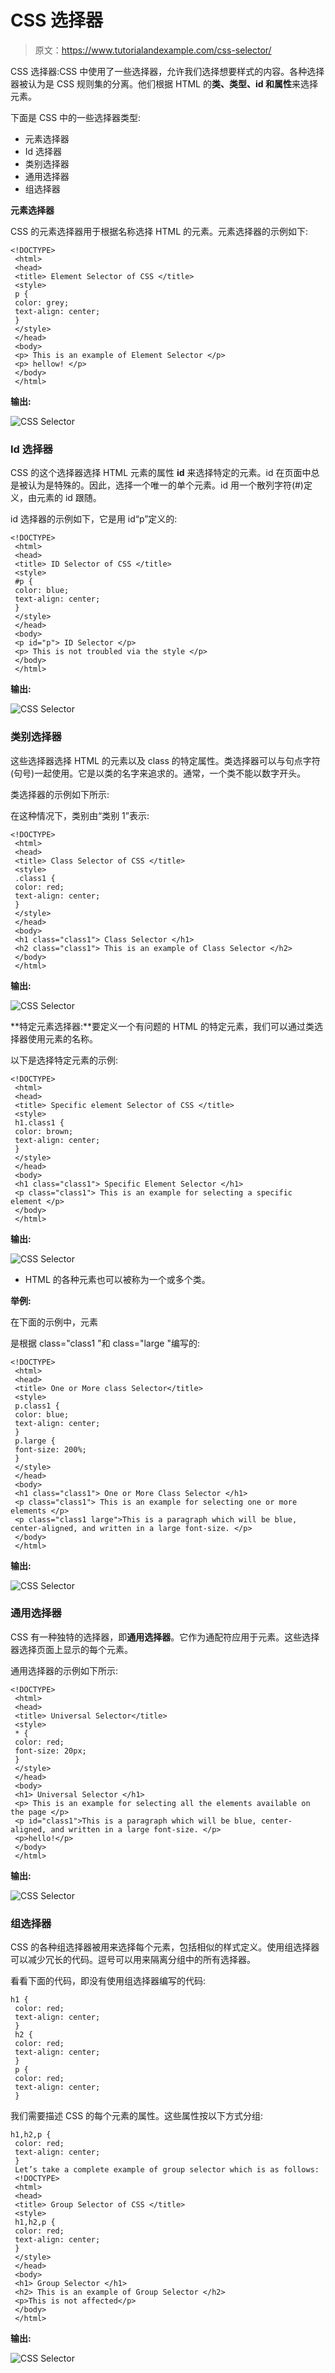 # CSS 选择器

> 原文：<https://www.tutorialandexample.com/css-selector/>

CSS 选择器:CSS 中使用了一些选择器，允许我们选择想要样式的内容。各种选择器被认为是 CSS 规则集的分离。他们根据 HTML 的**类、类型、id 和属性**来选择元素。

下面是 CSS 中的一些选择器类型:

*   元素选择器
*   Id 选择器
*   类别选择器
*   通用选择器
*   组选择器

**元素选择器**

CSS 的元素选择器用于根据名称选择 HTML 的元素。元素选择器的示例如下:

```
<!DOCTYPE>
 <html>
 <head>
 <title> Element Selector of CSS </title>
 <style>
 p {
 color: grey;
 text-align: center; 
 }
 </style>
 </head>
 <body>
 <p> This is an example of Element Selector </p>
 <p> hellow! </p> 
 </body>
 </html> 
```

**输出:**

![CSS Selector](img/47c4ab142bb0af3d7d756f784529450a.png)

### Id 选择器

CSS 的这个选择器选择 HTML 元素的属性 **id** 来选择特定的元素。id 在页面中总是被认为是特殊的。因此，选择一个唯一的单个元素。id 用一个散列字符(#)定义，由元素的 id 跟随。

id 选择器的示例如下，它是用 id“p”定义的:

```
<!DOCTYPE>
 <html>
 <head>
 <title> ID Selector of CSS </title>
 <style>
 #p { 
 color: blue;
 text-align: center;
 }
 </style>
 </head>
 <body>
 <p id="p"> ID Selector </p> 
 <p> This is not troubled via the style </p>
 </body>
 </html> 
```

**输出:**

![CSS Selector](img/df31e4a91d3a021f54c60c365df979fb.png)

### 类别选择器

这些选择器选择 HTML 的元素以及 class 的特定属性。类选择器可以与句点字符(句号)一起使用。它是以类的名字来追求的。通常，一个类不能以数字开头。

类选择器的示例如下所示:

在这种情况下，类别由“类别 1”表示:

```
<!DOCTYPE>
 <html>
 <head>
 <title> Class Selector of CSS </title>
 <style>
 .class1 { 
 color: red;
 text-align: center;
 }
 </style>
 </head>
 <body> 
 <h1 class="class1"> Class Selector </h1>
 <h2 class="class1"> This is an example of Class Selector </h2>
 </body>
 </html> 
```

**输出:**

![CSS Selector](img/60a88e04672a2b7302db66c9a33bddd9.png)

**特定元素选择器:**要定义一个有问题的 HTML 的特定元素，我们可以通过类选择器使用元素的名称。

以下是选择特定元素的示例:

```
<!DOCTYPE>
 <html>
 <head>
 <title> Specific element Selector of CSS </title>
 <style>        
 h1.class1 {  
 color: brown; 
 text-align: center;
 }
 </style>
 </head>
 <body> 
 <h1 class="class1"> Specific Element Selector </h1>
 <p class="class1"> This is an example for selecting a specific element </p>
 </body>
 </html> 
```

**输出:**

![CSS Selector](img/52bcbbaec603a2272bbdd0b439c410fa.png)

*   HTML 的各种元素也可以被称为一个或多个类。

**举例:**

在下面的示例中，元素

是根据 class="class1 "和 class="large "编写的:

```
<!DOCTYPE>
 <html>
 <head>
 <title> One or More class Selector</title>
 <style>            
 p.class1 { 
 color: blue;
 text-align: center;
 }
 p.large {
 font-size: 200%;
 }
 </style> 
 </head>
 <body>
 <h1 class="class1"> One or More Class Selector </h1>
 <p class="class1"> This is an example for selecting one or more elements </p>
 <p class="class1 large">This is a paragraph which will be blue, center-aligned, and written in a large font-size. </p> 
 </body>
 </html> 
```

**输出:**

![CSS Selector](img/6e1381a7c693afb62f8de6bb453412e9.png)

### 通用选择器

CSS 有一种独特的选择器，即**通用选择器**。它作为通配符应用于元素。这些选择器选择页面上显示的每个元素。

通用选择器的示例如下所示:

```
<!DOCTYPE>
 <html>
 <head>
 <title> Universal Selector</title>
 <style>             
 * {
 color: red; 
 font-size: 20px;
 }
 </style>
 </head>
 <body>
 <h1> Universal Selector </h1>
 <p> This is an example for selecting all the elements available on the page </p> 
 <p id="class1">This is a paragraph which will be blue, center-aligned, and written in a large font-size. </p>
 <p>hello!</p>
 </body>
 </html> 
```

**输出:**

![CSS Selector](img/611ac09ba446781718532123a74cb529.png)

### 组选择器

CSS 的各种组选择器被用来选择每个元素，包括相似的样式定义。使用组选择器可以减少冗长的代码。逗号可以用来隔离分组中的所有选择器。

看看下面的代码，即没有使用组选择器编写的代码:

```
h1 {
 color: red;
 text-align: center;
 }          
 h2 {
 color: red; 
 text-align: center;
 }
 p {
 color: red;
 text-align: center;
 } 
```

我们需要描述 CSS 的每个元素的属性。这些属性按以下方式分组:

```
h1,h2,p {
 color: red;
 text-align: center;
 }                  
 Let’s take a complete example of group selector which is as follows:
 <!DOCTYPE>
 <html>
 <head> 
 <title> Group Selector of CSS </title>
 <style>            
 h1,h2,p {
 color: red; 
 text-align: center;
 }
 </style> 
 </head>
 <body>
 <h1> Group Selector </h1>
 <h2> This is an example of Group Selector </h2>
 <p>This is not affected</p> 
 </body>
 </html> 
```

**输出:**

![CSS Selector](img/f1ffb5e926f93faf2b67c2fc5197c6e8.png)